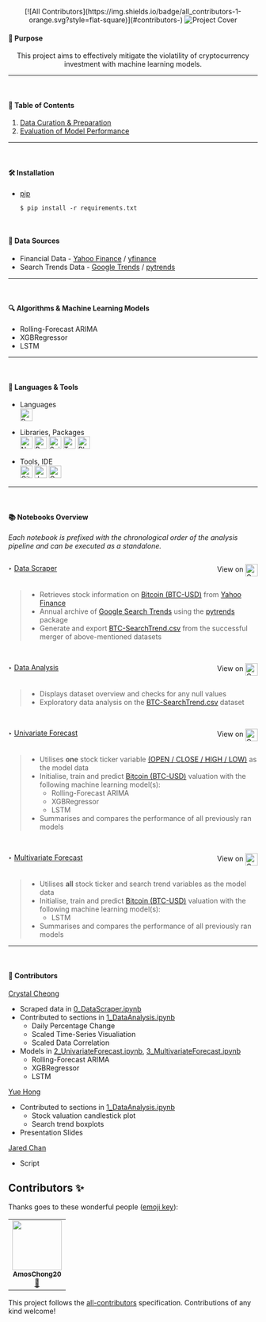 <p align="center">
<!-- ALL-CONTRIBUTORS-BADGE:START - Do not remove or modify this section -->
[![All Contributors](https://img.shields.io/badge/all_contributors-1-orange.svg?style=flat-square)](#contributors-)
<!-- ALL-CONTRIBUTORS-BADGE:END -->
  <img src="https://user-images.githubusercontent.com/65748007/164231809-0d7736b6-e71c-4d8f-9f19-6d4b61ca0821.png" alt="Project Cover"/>
</p>

#### 📌 Purpose
<p align="center">
  This project aims to effectively mitigate the violatility of cryptocurrency investment with machine learning models.
</p>

---

<br/>

#### 🧭 Table of Contents
1. [Data Curation & Preparation](./data/README.md)
2. [Evaluation of Model Performance](./metrics/README.md)
---

<br/>

#### 🛠️ Installation

- [pip](https://pip.pypa.io/en/stable/)

  ```
  $ pip install -r requirements.txt
  ```


<br/>

#### 📑 Data Sources
- Financial Data - <a href="https://sg.finance.yahoo.com/cryptocurrencies/" target="_blank">Yahoo Finance</a> / <a href="https://pypi.org/project/yfinance/" target="_blank">yfinance</a>
- Search Trends Data - <a href="https://trends.google.com/trends/?geo=SG" target="_blank">Google Trends</a> / <a href="https://pypi.org/project/pytrends/" target="_blank">pytrends</a>


---

<br/>

####  🔍 Algorithms & Machine Learning Models
- Rolling-Forecast ARIMA
- XGBRegressor
- LSTM


---

<br/>

####  🧰 Languages & Tools
- Languages <br/>
  <img alt="Python" src="https://img.shields.io/badge/Python-FFD43B?style=for-the-badge&logo=python&logoColor=blue" height="25"/>


- Libraries, Packages <br/>
  <img alt="Numpy" src="https://img.shields.io/badge/Numpy-777BB4?style=for-the-badge&logo=numpy&logoColor=white" height="25"/>
  <img alt="Pandas" src="https://img.shields.io/badge/Pandas-2C2D72?style=for-the-badge&logo=pandas&logoColor=white" height="25"/>
  <img alt="Scikit Learn" src="https://img.shields.io/badge/scikit_learn-F7931E?style=for-the-badge&logo=scikit-learn&logoColor=white" height="25"/>
  <img alt="TensorFlow" src="https://img.shields.io/badge/TensorFlow-FF6F00?style=for-the-badge&logo=TensorFlow&logoColor=white" height="25"/>
  <img alt="Plotly" src="https://img.shields.io/badge/Plotly-239120?style=for-the-badge&logo=plotly&logoColor=white" height="25"/>

- Tools, IDE <br/>
  <img alt="Github" src="https://img.shields.io/badge/GitHub-100000?style=for-the-badge&logo=github&logoColor=white" height="25"/>
  <img alt="Jupyter" src="https://img.shields.io/badge/Jupyter-F37626.svg?&style=for-the-badge&logo=Jupyter&logoColor=white" height="25"/>
  <img alt="Google Colab" src="https://img.shields.io/badge/Colab-F9AB00?style=for-the-badge&logo=googlecolab&color=525252" height="25"/>

---

<br/>

####  📚 Notebooks Overview 

*Each notebook is prefixed with the chronological order of the analysis pipeline and can be executed as a standalone.*
<br/>

<div style="display:flex; flex-direction:row; justify-content:space-between">
    <p>‣&nbsp;<a href="./0_DataScraper.ipynb" target="_blank">Data Scraper</a></p>
    <p>View on <a href="https://githubtocolab.com/crystalcheong/crypto-genie/blob/main/0_DataScraper.ipynb" ><img alt="Google Colab" src="https://img.shields.io/badge/Colab-F9AB00?style=for-the-badge&logo=googlecolab&color=525252" height="25" style="vertical-align:middle" /></a></p>
</div>

  > - Retrieves stock information on <a href="https://sg.finance.yahoo.com/quote/BTC-USD/" target="_blank">Bitcoin (BTC-USD)</a> from <a href="https://sg.finance.yahoo.com/cryptocurrencies/" target="_blank">Yahoo Finance</a>
  > - Annual archive of <a href="https://trends.google.com/trends/?geo=SG" target="_blank">Google Search Trends</a> using the <a href="https://pypi.org/project/pytrends/" target="_blank">pytrends</a> package 
  > - Generate and export [BTC-SearchTrend.csv](./data/BTC-SearchTrend.csv) from the successful merger of above-mentioned datasets

<br/>

<div style="display:flex; flex-direction:row; justify-content:space-between">
    <p>‣&nbsp;<a href="./1_DataAnalysis.ipynb" target="_blank">Data Analysis</a></p>
    <p>View on <a href="https://githubtocolab.com/crystalcheong/crypto-genie/blob/main/1_DataAnalysis.ipynb"><img alt="Google Colab" src="https://img.shields.io/badge/Colab-F9AB00?style=for-the-badge&logo=googlecolab&color=525252" height="25" style="vertical-align:middle" /></a></p>
</div>

  > - Displays dataset overview and checks for any null values
  > - Exploratory data analysis on the [BTC-SearchTrend.csv](./data/BTC-SearchTrend.csv) dataset

<br/>

<div style="display:flex; flex-direction:row; justify-content:space-between">
    <p>‣&nbsp;<a href="./2_UnivariateForecast.ipynb" target="_blank">Univariate Forecast</a></p>
    <p>View on <a href="https://githubtocolab.com/crystalcheong/crypto-genie/blob/main/2_UnivariateForecast.ipynb"><img alt="Google Colab" src="https://img.shields.io/badge/Colab-F9AB00?style=for-the-badge&logo=googlecolab&color=525252" height="25" style="vertical-align:middle" /></a></p>
</div>

  > - Utilises **one** stock ticker variable [(OPEN / CLOSE / HIGH / LOW)](./data/README.md) as the model data
  > - Initialise, train and predict <a href="https://sg.finance.yahoo.com/quote/BTC-USD/" target="_blank">Bitcoin (BTC-USD)</a> valuation with the following machine learning model(s):
  >   - Rolling-Forecast ARIMA
  >   - XGBRegressor
  >   - LSTM
  > - Summarises and compares the performance of all previously ran models

<br/>

<div style="display:flex; flex-direction:row; justify-content:space-between">
    <p>‣&nbsp;<a href="./3_MultivariateForecast.ipynb" target="_blank">Multivariate Forecast</a></p>
    <p>View on <a href="https://githubtocolab.com/crystalcheong/crypto-genie/blob/main/3_MultivariateForecast.ipynb"><img alt="Google Colab" src="https://img.shields.io/badge/Colab-F9AB00?style=for-the-badge&logo=googlecolab&color=525252" height="25" style="vertical-align:middle" /></a></p>
</div>

  > - Utilises **all** stock ticker and search trend variables as the model data
  > - Initialise, train and predict <a href="https://sg.finance.yahoo.com/quote/BTC-USD/" target="_blank">Bitcoin (BTC-USD)</a> valuation with the following machine learning model(s):
  >   - LSTM
  > - Summarises and compares the performance of all previously ran models


---

<br/>

####  👥 Contributors 


[Crystal Cheong](https://github.com/crystalcheong)

- Scraped data in [0_DataScraper.ipynb](./0_DataScraper.ipynb)
- Contributed to sections in [1_DataAnalysis.ipynb](./1_DataAnalysis.ipynb)
  - Daily Percentage Change
  - Scaled Time-Series Visualiation
  - Scaled Data Correlation
- Models in [2_UnivariateForecast.ipynb](./2_UnivariateForecast.ipynb), [3_MultivariateForecast.ipynb](./3_MultivariateForecast.ipynb)
  - Rolling-Forecast ARIMA
  - XGBRegressor
  - LSTM

<a href="https://github.com/AmosChong20" target="_blank">Yue Hong</a><br/>
- Contributed to sections in [1_DataAnalysis.ipynb](./1_DataAnalysis.ipynb)
  - Stock valuation candlestick plot
  - Search trend boxplots
- Presentation Slides

<a href="https://github.com/Jared7333" target="_blank">Jared Chan</a><br/>
- Script

## Contributors ✨

Thanks goes to these wonderful people ([emoji key](https://allcontributors.org/docs/en/emoji-key)):

<!-- ALL-CONTRIBUTORS-LIST:START - Do not remove or modify this section -->
<!-- prettier-ignore-start -->
<!-- markdownlint-disable -->
<table>
  <tr>
    <td align="center"><a href="https://github.com/AmosChong20"><img src="https://avatars.githubusercontent.com/u/95435362?v=4?s=100" width="100px;" alt=""/><br /><sub><b>AmosChong20</b></sub></a><br /><a href="#data-AmosChong20" title="Data">🔣</a></td>
  </tr>
</table>

<!-- markdownlint-restore -->
<!-- prettier-ignore-end -->

<!-- ALL-CONTRIBUTORS-LIST:END -->

This project follows the [all-contributors](https://github.com/all-contributors/all-contributors) specification. Contributions of any kind welcome!